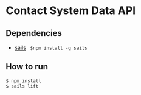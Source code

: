 # Contact System Data API 

## Dependencies
* [sails](http://saisjs.org)
  ` $npm install -g sails`


## How to run

```
$ npm install
$ sails lift
```
